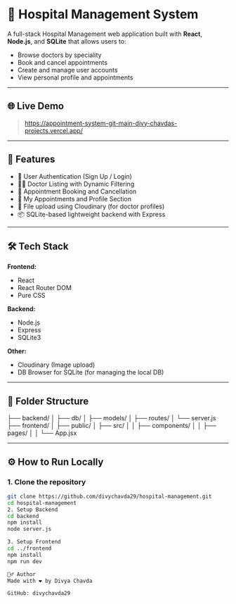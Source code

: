 # 🏥 Hospital Management System

A full-stack Hospital Management web application built with **React**, **Node.js**, and **SQLite** that allows users to:

- Browse doctors by speciality
- Book and cancel appointments
- Create and manage user accounts
- View personal profile and appointments

---

## 🌐 Live Demo

> https://appointment-system-git-main-divy-chavdas-projects.vercel.app/

---

## 🚀 Features

- 🔐 User Authentication (Sign Up / Login)
- 👨‍⚕️ Doctor Listing with Dynamic Filtering
- 📅 Appointment Booking and Cancellation
- 🧾 My Appointments and Profile Section
- 📁 File upload using Cloudinary (for doctor profiles)
- 📦 SQLite-based lightweight backend with Express

---

## 🛠️ Tech Stack

**Frontend:**
- React
- React Router DOM
- Pure CSS

**Backend:**
- Node.js
- Express
- SQLite3

**Other:**
- Cloudinary (Image upload)
- DB Browser for SQLite (for managing the local DB)

---

## 📂 Folder Structure

├── backend/
│ ├── db/
│ ├── models/
│ ├── routes/
│ └── server.js
├── frontend/
│ ├── public/
│ ├── src/
│ │ ├── components/
│ │ ├── pages/
│ │ └── App.jsx


---

## ⚙️ How to Run Locally

### 1. Clone the repository

```bash
git clone https://github.com/divychavda29/hospital-management.git
cd hospital-management
2. Setup Backend
cd backend
npm install
node server.js

3. Setup Frontend
cd ../frontend
npm install
npm run dev

🙋‍♂️ Author
Made with ❤️ by Divya Chavda

GitHub: divychavda29

